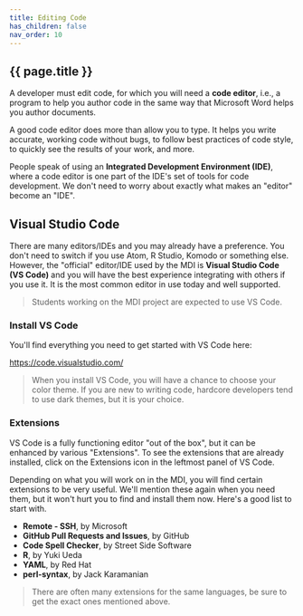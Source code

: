 ```yaml
---
title: Editing Code
has_children: false
nav_order: 10
---
```


## {{ page.title }}

A developer must edit code, for which you
will need a **code editor**, i.e., a program to help you author code
in the same way that Microsoft Word helps you author documents.

A good code editor does more than allow you to type.
It helps you write accurate, working code without bugs,
to follow best practices of code style, to quickly see
the results of your work, and more.

People speak of using an **Integrated Development Environment (IDE)**,
where a code editor is one part of the IDE's set of tools
for code development. We don't need to worry about exactly what 
makes an "editor" become an "IDE".

## Visual Studio Code

There are many editors/IDEs and you may already 
have a preference. You don't need to switch if you 
use Atom, R Studio, Komodo or something else. However, the "official"
editor/IDE used by the MDI is **Visual Studio Code (VS Code)** and you will have
the best experience integrating with others if you use it. It is 
the most common editor in use today and well supported. 

> Students working on the MDI project are expected to use VS Code.

### Install VS Code

You'll find everything you need to get started with VS Code here:

<https://code.visualstudio.com/>

>When you install VS Code, you will have a chance to choose your color
>theme. If you are new to writing code, hardcore developers tend to use 
>dark themes, but it is your choice.

### Extensions

VS Code is a fully functioning editor "out of the box", but it
can be enhanced by various "Extensions". To see the extensions that are
already installed, click on the Extensions icon in the leftmost panel of VS Code.

Depending on what you will work on in the MDI, you will find certain extensions 
to be very useful. We'll mention these again when you need them, but it
won't hurt you to find and install them now. Here's a good list to start with. 

- **Remote - SSH**, by Microsoft
- **GitHub Pull Requests and Issues**, by GitHub
- **Code Spell Checker**, by Street Side Software 
- **R**, by Yuki Ueda  
- **YAML**, by Red Hat  
- **perl-syntax**, by Jack Karamanian  

> There are often many extensions for the same languages, be sure to get the exact ones mentioned above.
